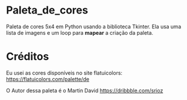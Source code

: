 # Paleta_de_cores
Paleta de cores 5x4 em Python usando a biblioteca Tkinter. Ela usa uma lista de imagens e um loop para __mapear__ a criação da paleta.

# Créditos
Eu usei as cores disponíveis no site flatuicolors:
https://flatuicolors.com/palette/de

O Autor dessa paleta é o Martin David
https://dribbble.com/srioz
